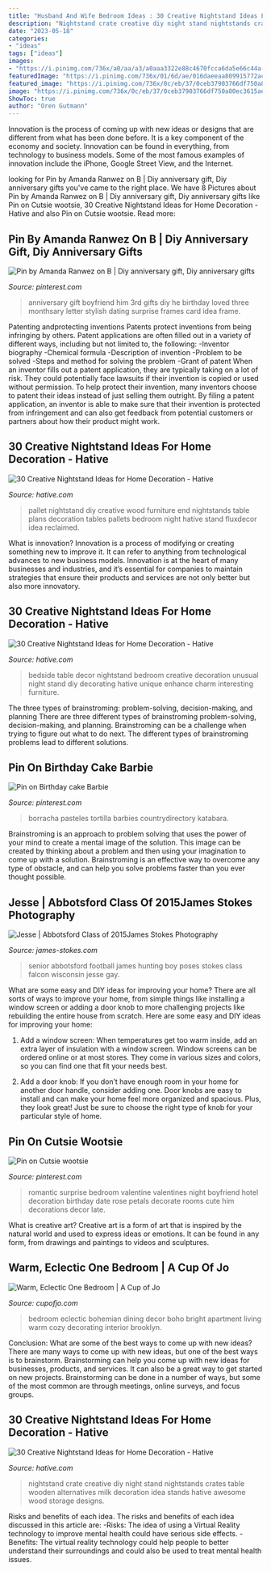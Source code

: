 ```yaml
---
title: "Husband And Wife Bedroom Ideas : 30 Creative Nightstand Ideas For Home Decoration"
description: "Nightstand crate creative diy night stand nightstands crates table wooden alternatives milk decoration idea stands hative awesome wood storage designs"
date: "2023-05-18"
categories:
- "ideas"
tags: ["ideas"]
images:
- "https://i.pinimg.com/736x/a0/aa/a3/a0aaa3322e88c4670fcca6da5e66c44a--to-my-boyfriend-boyfriend-gifts.jpg"
featuredImage: "https://i.pinimg.com/736x/01/6d/ae/016daeeaa809915772ac1ee4c2d09753--surprise-boyfriend-boyfriend-ideas.jpg"
featured_image: "https://i.pinimg.com/736x/0c/eb/37/0ceb37903766df750a80ec3615ae042d.jpg"
image: "https://i.pinimg.com/736x/0c/eb/37/0ceb37903766df750a80ec3615ae042d.jpg"
ShowToc: true
author: "Oren Gutmann"
---
```



Innovation is the process of coming up with new ideas or designs that are different from what has been done before. It is a key component of the economy and society. Innovation can be found in everything, from technology to business models. Some of the most famous examples of innovation include the iPhone, Google Street View, and the Internet.

	

		
looking for Pin by Amanda Ranwez on B | Diy anniversary gift, Diy anniversary gifts you've came to the right place. We have 8 Pictures about Pin by Amanda Ranwez on B | Diy anniversary gift, Diy anniversary gifts like Pin on Cutsie wootsie, 30 Creative Nightstand Ideas for Home Decoration - Hative and also Pin on Cutsie wootsie. Read more:
		
    
## Pin By Amanda Ranwez On B | Diy Anniversary Gift, Diy Anniversary Gifts

<img loading=lazy src="https://i.pinimg.com/736x/a0/aa/a3/a0aaa3322e88c4670fcca6da5e66c44a--to-my-boyfriend-boyfriend-gifts.jpg" onerror="this.onerror=null;this.src='https://tse4.mm.bing.net/th?id=OIP.sqvbKIZQKHc-teWnXy3HowHaJ3&amp;pid=15.1';" alt="Pin by Amanda Ranwez on B | Diy anniversary gift, Diy anniversary gifts">

_Source: pinterest.com_

>anniversary gift boyfriend him 3rd gifts diy he birthday loved three monthsary letter stylish dating surprise frames card idea frame. 

	

Patenting andprotecting inventions
Patents protect inventions from being infringing by others. Patent applications are often filled out in a variety of different ways, including but not limited to, the following: 
-Inventor biography 
-Chemical formula 
-Description of invention 
-Problem to be solved 
-Steps and method for solving the problem 
-Grant of patent 
When an inventor fills out a patent application, they are typically taking on a lot of risk. They could potentially face lawsuits if their invention is copied or used without permission. To help protect their invention, many inventors choose to patent their ideas instead of just selling them outright. By filing a patent application, an inventor is able to make sure that their invention is protected from infringement and can also get feedback from potential customers or partners about how their product might work.

    
## 30 Creative Nightstand Ideas For Home Decoration - Hative

<img loading=lazy src="https://hative.com/wp-content/uploads/2014/06/nightstand-ideas/28-creative-nightstand-ideas.jpg" onerror="this.onerror=null;this.src='https://tse4.mm.bing.net/th?id=OIP.1suitjHampkN9XAJYrVe9QHaJ4&amp;pid=15.1';" alt="30 Creative Nightstand Ideas for Home Decoration - Hative">

_Source: hative.com_

>pallet nightstand diy creative wood furniture end nightstands table plans decoration tables pallets bedroom night hative stand fluxdecor idea reclaimed. 

	

What is innovation?
Innovation is a process of modifying or creating something new to improve it. It can refer to anything from technological advances to new business models. Innovation is at the heart of many businesses and industries, and it’s essential for companies to maintain strategies that ensure their products and services are not only better but also more innovatory.

    
## 30 Creative Nightstand Ideas For Home Decoration - Hative

<img loading=lazy src="https://hative.com/wp-content/uploads/2014/06/nightstand-ideas/15-night-stand-ideas.jpg" onerror="this.onerror=null;this.src='https://tse4.mm.bing.net/th?id=OIP.sadpRHro8Q_scDMErWC1GAHaJs&amp;pid=15.1';" alt="30 Creative Nightstand Ideas for Home Decoration - Hative">

_Source: hative.com_

>bedside table decor nightstand bedroom creative decoration unusual night stand diy decorating hative unique enhance charm interesting furniture. 

	

The three types of brainstroming: problem-solving, decision-making, and planning
There are three different types of brainstroming problem-solving, decision-making, and planning. Brainstroming can be a challenge when trying to figure out what to do next. The different types of brainstroming problems lead to different solutions.

    
## Pin On Birthday Cake Barbie

<img loading=lazy src="https://i.pinimg.com/736x/0c/eb/37/0ceb37903766df750a80ec3615ae042d.jpg" onerror="this.onerror=null;this.src='https://tse2.mm.bing.net/th?id=OIP.Vy_6AQuG6XGEBqG6f2YwdgHaJ3&amp;pid=15.1';" alt="Pin on Birthday cake Barbie">

_Source: pinterest.com_

>borracha pasteles tortilla barbies countrydirectory katabara. 

	

Brainstroming is an approach to problem solving that uses the power of your mind to create a mental image of the solution. This image can be created by thinking about a problem and then using your imagination to come up with a solution. Brainstroming is an effective way to overcome any type of obstacle, and can help you solve problems faster than you ever thought possible.

    
## Jesse | Abbotsford Class Of 2015James Stokes Photography

<img loading=lazy src="http://www.james-stokes.com/wp-content/uploads/2014/10/abbotsford-high-school-senior-falcon-football-hunting-senior-photos-34-338x507.jpg" onerror="this.onerror=null;this.src='https://tse1.mm.bing.net/th?id=OIP.QkWrO9Qc3W6WD-zhMZaItgAAAA&amp;pid=15.1';" alt="Jesse | Abbotsford Class of 2015James Stokes Photography">

_Source: james-stokes.com_

>senior abbotsford football james hunting boy poses stokes class falcon wisconsin jesse gay. 

	

What are some easy and DIY ideas for improving your home?
There are all sorts of ways to improve your home, from simple things like installing a window screen or adding a door knob to more challenging projects like rebuilding the entire house from scratch. Here are some easy and DIY ideas for improving your home: 
1. Add a window screen: When temperatures get too warm inside, add an extra layer of insulation with a window screen. Window screens can be ordered online or at most stores. They come in various sizes and colors, so you can find one that fit your needs best.

2. Add a door knob: If you don’t have enough room in your home for another door handle, consider adding one. Door knobs are easy to install and can make your home feel more organized and spacious. Plus, they look great! Just be sure to choose the right type of knob for your particular style of home.

    
## Pin On Cutsie Wootsie

<img loading=lazy src="https://i.pinimg.com/736x/01/6d/ae/016daeeaa809915772ac1ee4c2d09753--surprise-boyfriend-boyfriend-ideas.jpg" onerror="this.onerror=null;this.src='https://tse3.mm.bing.net/th?id=OIP.OiRQZR5VTDgf0_inSWiclgHaJ3&amp;pid=15.1';" alt="Pin on Cutsie wootsie">

_Source: pinterest.com_

>romantic surprise bedroom valentine valentines night boyfriend hotel decoration birthday date rose petals decorate rooms cute him decorations decor late. 

	

What is creative art?
Creative art is a form of art that is inspired by the natural world and used to express ideas or emotions. It can be found in any form, from drawings and paintings to videos and sculptures.

    
## Warm, Eclectic One Bedroom | A Cup Of Jo

<img loading=lazy src="http://cupofjo.com/wp-content/uploads/2016/01/park-slope-house-tour.jpg" onerror="this.onerror=null;this.src='https://tse3.mm.bing.net/th?id=OIP.ZKSGG6y454wWJPKQ5ziqmwHaKt&amp;pid=15.1';" alt="Warm, Eclectic One Bedroom | A Cup of Jo">

_Source: cupofjo.com_

>bedroom eclectic bohemian dining decor boho bright apartment living warm cozy decorating interior brooklyn. 

	

Conclusion: What are some of the best ways to come up with new ideas?
There are many ways to come up with new ideas, but one of the best ways is to brainstorm. Brainstorming can help you come up with new ideas for businesses, products, and services. It can also be a great way to get started on new projects. Brainstorming can be done in a number of ways, but some of the most common are through meetings, online surveys, and focus groups.

    
## 30 Creative Nightstand Ideas For Home Decoration - Hative

<img loading=lazy src="https://hative.com/wp-content/uploads/2014/06/nightstand-ideas/19-nightstand-designs.jpg" onerror="this.onerror=null;this.src='https://tse1.mm.bing.net/th?id=OIP.p6G4f9txlE2wiEE6wVUWtgHaLu&amp;pid=15.1';" alt="30 Creative Nightstand Ideas for Home Decoration - Hative">

_Source: hative.com_

>nightstand crate creative diy night stand nightstands crates table wooden alternatives milk decoration idea stands hative awesome wood storage designs. 

	

Risks and benefits of each idea.
The risks and benefits of each idea discussed in this article are: 
-Risks: The idea of using a Virtual Reality technology to improve mental health could have serious side effects.
-Benefits: The virtual reality technology could help people to better understand their surroundings and could also be used to treat mental health issues.

